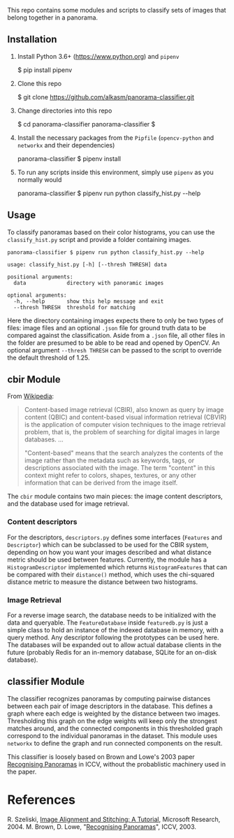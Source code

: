 This repo contains some modules and scripts to classify sets of images that belong together in a panorama. 

## Installation

1. Install Python 3.6+ (https://www.python.org) and `pipenv`

    $ pip install pipenv

1. Clone this repo

    $ git clone https://github.com/alkasm/panorama-classifier.git
    
1. Change directories into this repo

    $ cd panorama-classifier
    panorama-classifier $ 
    
1. Install the necessary packages from the `Pipfile` (`opencv-python` and `networkx` and their dependencies)

    panorama-classifier $ pipenv install
    
1. To run any scripts inside this environment, simply use `pipenv` as you normally would

    panorama-classifier $ pipenv run python classify_hist.py --help
    
## Usage

To classify panoramas based on their color histograms, you can use the `classify_hist.py` script and provide a folder containing images.

    panorama-classifier $ pipenv run python classify_hist.py --help
    
    usage: classify_hist.py [-h] [--thresh THRESH] data

    positional arguments:
      data             directory with panoramic images

    optional arguments:
      -h, --help       show this help message and exit
      --thresh THRESH  threshold for matching
      
Here the directory containing images expects there to only be two types of files: image files and an optional `.json` file for ground truth data to be compared against the classification. Aside from a `.json` file, all other files in the folder are presumed to be able to be read and opened by OpenCV. An optional argument `--thresh THRESH` can be passed to the script to override the default threshold of 1.25. 

## cbir Module

From [Wikipedia](https://en.wikipedia.org/wiki/Content-based_image_retrieval):

> Content-based image retrieval (CBIR), also known as query by image content (QBIC) and content-based visual information retrieval (CBVIR) is the application of computer vision techniques to the image retrieval problem, that is, the problem of searching for digital images in large databases. ...
>
> "Content-based" means that the search analyzes the contents of the image rather than the metadata such as keywords, tags, or descriptions associated with the image. The term "content" in this context might refer to colors, shapes, textures, or any other information that can be derived from the image itself. 

The `cbir` module contains two main pieces: the image content descriptors, and the database used for image retrieval. 

### Content descriptors

For the descriptors, `descriptors.py` defines some interfaces (`Features` and `Descriptor`) which can be subclassed to be used for the CBIR system, depending on how you want your images described and what distance metric should be used between features. Currently, the module has a `HistogramDescriptor` implemented which returns `HistogramFeatures` that can be compared with their `distance()` method, which uses the chi-squared distance metric to measure the distance between two histograms.

### Image Retrieval

For a reverse image search, the database needs to be initialized with the data and queryable. The `FeatureDatabase` inside `featuredb.py` is just a simple class to hold an instance of the indexed database in memory, with a query method. Any descriptor following the prototypes can be used here. The databases will be expanded out to allow actual database clients in the future (probably Redis for an in-memory database, SQLite for an on-disk database).

## classifier Module

The classifier recognizes panoramas by computing pairwise distances between each pair of image descriptors in the database. This defines a graph where each edge is weighted by the distance between two images. Thresholding this graph on the edge weights will keep only the strongest matches around, and the connected components in this thresholded graph correspond to the individual panoramas in the dataset. This module uses `networkx` to define the graph and run connected components on the result.

This classifier is loosely based on Brown and Lowe's 2003 paper [Recognising Panoramas](http://matthewalunbrown.com/papers/iccv2003.pdf) in ICCV, without the probablistic machinery used in the paper.

# References

R. Szeliski, [Image Alignment and Stitching: A Tutorial](https://www.microsoft.com/en-us/research/publication/image-alignment-and-stitching-a-tutorial/), Microsoft Research, 2004.
M. Brown, D. Lowe, "[Recognising Panoramas](http://matthewalunbrown.com/papers/iccv2003.pdf)", ICCV, 2003.
